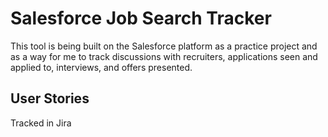 # Salesforce Job Search Tracker

This tool is being built on the Salesforce platform as a practice project and as a way for me to track discussions with recruiters, applications seen and applied to, interviews, and offers presented.


## User Stories
Tracked in Jira

